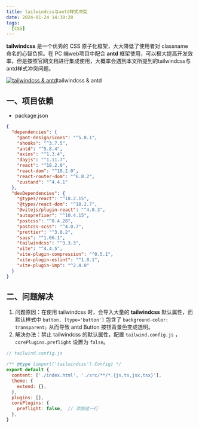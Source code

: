 ```yaml
---
title: tailwindcss与antd样式冲突
date: 2024-01-24 14:30:28
tags:
  [CSS]
---
```


**tailwindcss** 是一个优秀的 CSS 原子化框架，大大降低了使用者对 classname 命名的心智负担。在 PC 端web项目中配合 **antd** 框架使用，可以极大提高开发效率，但是按照官网文档进行集成使用，大概率会遇到本文所提到的tailwindcss与antd样式冲突问题。

[![tailwindcss & antd](https://tiven.cn/static/img/antd-01-3mvOEjp_.jpg)](https://tiven.cn/static/img/antd-01-3mvOEjp_.jpg)tailwindcss & antd



## 一、项目依赖

- package.json

```json
{
  "dependencies": {
    "@ant-design/icons": "^5.0.1",
    "ahooks": "^3.7.5",
    "antd": "^5.8.4",
    "axios": "^1.3.4",
    "dayjs": "^1.11.7",
    "react": "^18.2.0",
    "react-dom": "^18.2.0",
    "react-router-dom": "^6.8.2",
    "zustand": "^4.4.1"
  },
  "devDependencies": {
    "@types/react": "^18.2.15",
    "@types/react-dom": "^18.2.7",
    "@vitejs/plugin-react": "^4.0.3",
    "autoprefixer": "^10.4.15",
    "postcss": "^8.4.28",
    "postcss-scss": "^4.0.7",
    "prettier": "^3.0.2",
    "sass": "^1.66.1",
    "tailwindcss": "^3.3.3",
    "vite": "^4.4.5",
    "vite-plugin-compression": "^0.5.1",
    "vite-plugin-eslint": "^1.8.1",
    "vite-plugin-imp": "^2.4.0"
  }
}
```

## 二、问题解决

1. 问题原因：在使用 tailwindcss 时，会导入大量的 **tailwindcss** 默认属性，而默认样式中 `button, [type='button']` 包含了 `background-color: transparent;` 从而导致 antd Button 按钮背景色变成透明。
2. 解决办法：禁止 tailwindcss 的默认属性，配置 `tailwind.config.js` ，`corePlugins.preflight` 设置为 `false`。

```js
// tailwind.config.js

/** @type {import('tailwindcss').Config} */
export default {
  content: ['./index.html', './src/**/*.{js,ts,jsx,tsx}'],
  theme: {
    extend: {},
  },
  plugins: [],
  corePlugins: {
    preflight: false,  // 添加这一行
  },
}
```

